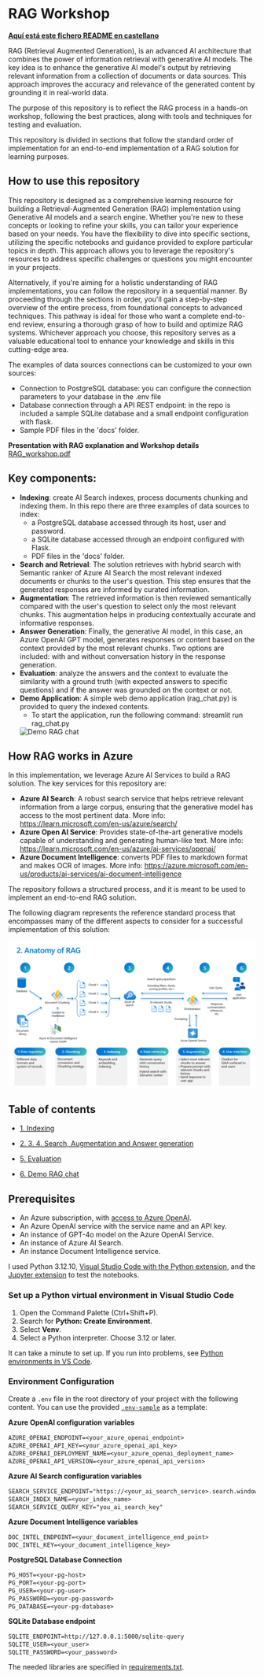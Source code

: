# RAG Workshop 

[**Aquí está este fichero README en castellano**](README_ES.md)

RAG (Retrieval Augmented Generation), is an advanced AI architecture that combines the power of information retrieval with generative AI models. The key idea is to enhance the generative AI model's output by retrieving relevant information from a collection of documents or data sources. This approach improves the accuracy and relevance of the generated content by grounding it in real-world data.

The purpose of this repository is to reflect the RAG process in a hands-on workshop, following the best practices, along with tools and techniques for testing and evaluation.

This repository is divided in sections that follow the standard order of implementation for an end-to-end implementation of a RAG solution for learning purposes.

## How to use this repository

This repository is designed as a comprehensive learning resource for building a Retrieval-Augmented Generation (RAG) implementation using Generative AI models and a search engine. Whether you're new to these concepts or looking to refine your skills, you can tailor your experience based on your needs. You have the flexibility to dive into specific sections, utilizing the specific notebooks and guidance provided to explore particular topics in depth. This approach allows you to leverage the repository's resources to address specific challenges or questions you might encounter in your projects.

Alternatively, if you're aiming for a holistic understanding of RAG implementations, you can follow the repository in a sequential manner. By proceeding through the sections in order, you'll gain a step-by-step overview of the entire process, from foundational concepts to advanced techniques. This pathway is ideal for those who want a complete end-to-end review, ensuring a thorough grasp of how to build and optimize RAG systems. Whichever approach you choose, this repository serves as a valuable educational tool to enhance your knowledge and skills in this cutting-edge area.

The examples of data sources connections can be customized to your own sources:
- Connection to PostgreSQL database: you can configure the connection parameters to your database in the .env file
- Database connection through a API REST endpoint: in the repo is included a sample SQLite database and a small endpoint configuration with flask.
- Sample PDF files in the 'docs' folder.

**Presentation with RAG explanation and Workshop details**
[RAG_workshop.pdf](RAG_workshop.pdf)

## Key components:
- **Indexing**: create AI Search indexes, process documents chunking and indexing them. In this repo there are three examples of data sources to index:
   + a PostgreSQL database accessed through its host, user and password.
   + a SQLite database accessed through an endpoint configured with Flask.
   + PDF files in the 'docs' folder.
- **Search and Retrieval**: The solution retrieves with hybrid search with Semantic ranker of Azure AI Search the most relevant indexed documents or chunks to the user's question. This step ensures that the generated responses are informed by curated information.
- **Augmentation**: The retrieved information is then reviewed semantically compared with the user's question to select only the most relevant chunks. This augmentation helps in producing contextually accurate and informative responses.
- **Answer Generation**: Finally, the generative AI model, in this case, an Azure OpenAI GPT model, generates responses or content based on the context provided by the most relevant chunks. Two options are included: with and without conversation history in the response generation.
- **Evaluation**: analyze the answers and the context to evaluate the similarity with a ground truth (with expected answers to specific questions) and if the answer was grounded on the context or not.
- **Demo Application**: A simple web demo application (rag_chat.py) is provided to query the indexed contents.
   + To start the application, run the following command: streamlit run rag_chat.py
   <img src="./Demo_RAG_chat.gif" alt="Demo RAG chat"/>

## How RAG works in Azure
In this implementation, we leverage Azure AI Services to build a RAG solution. The key services for this repository are:
- **Azure AI Search**: A robust search service that helps retrieve relevant information from a large corpus, ensuring that the generative model has access to the most pertinent data. More info: https://learn.microsoft.com/en-us/azure/search/
- **Azure Open AI Service**: Provides state-of-the-art generative models capable of understanding and generating human-like text. More info: https://learn.microsoft.com/en-us/azure/ai-services/openai/
- **Azure Document Intelligence**: converts PDF files to markdown format and makes OCR of images. More info: https://azure.microsoft.com/en-us/products/ai-services/ai-document-intelligence

The repository follows a structured process, and it is meant to be used to implement an end-to-end RAG solution.

The following diagram represents the reference standard process that encompasses many of the different aspects to consider for a successful implementation of this solution:

<img src="./images/anatomy_of_rag.png" alt="Anatomy of RAG"/>

## Table of contents
<!--ts-->
   * [1. Indexing](./1_indexing/indexing.ipynb)

   * [2. 3. 4. Search, Augmentation and Answer generation](./2_3_4_search_augment_generate/search_augment_generate.ipynb)

   * [5. Evaluation](./5_evaluation/evaluation.ipynb)

   * [6. Demo RAG chat](./6_demo_rag_chat/README.md)

<!--te-->

## Prerequisites
+ An Azure subscription, with [access to Azure OpenAI](https://aka.ms/oai/access).
+ An Azure OpenAI service with the service name and an API key.
+ An instance of GPT-4o model on the Azure OpenAI Service.
+ An instance of Azure AI Search.
+ An instance Document Intelligence service.

I used Python 3.12.10, [Visual Studio Code with the Python extension](https://code.visualstudio.com/docs/python/python-tutorial), and the [Jupyter extension](https://marketplace.visualstudio.com/items?itemName=ms-toolsai.jupyter) to test the notebooks.

### Set up a Python virtual environment in Visual Studio Code

1. Open the Command Palette (Ctrl+Shift+P).
2. Search for **Python: Create Environment**.
3. Select **Venv**.
4. Select a Python interpreter. Choose 3.12 or later.

It can take a minute to set up. If you run into problems, see [Python environments in VS Code](https://code.visualstudio.com/docs/python/environments).

### Environment Configuration

Create a `.env` file in the root directory of your project with the following content. You can use the provided [`.env-sample`](.env-sample) as a template:

**Azure OpenAI configuration variables**
```
AZURE_OPENAI_ENDPOINT=<your_azure_openai_endpoint>
AZURE_OPENAI_API_KEY=<your_azure_openai_api_key>
AZURE_OPENAI_DEPLOYMENT_NAME=<your_azure_openai_deployment_name>
AZURE_OPENAI_API_VERSION=<your_azure_openai_api_version>
```

**Azure AI Search configuration variables**
```
SEARCH_SERVICE_ENDPOINT="https://<your_ai_search_service>.search.windows.net"
SEARCH_INDEX_NAME=<your_index_name>
SEARCH_SERVICE_QUERY_KEY="you_ai_search_key"
```

**Azure Document Intelligence variables**
```
DOC_INTEL_ENDPOINT=<your_document_intelligence_end_point>
DOC_INTEL_KEY=<your_document_intelligence_key>
```

**PostgreSQL Database Connection**
```
PG_HOST=<your-pg-host>
PG_PORT=<your-pg-port>
PG_USER=<your-pg-user>
PG_PASSWORD=<your-pg-password>
PG_DATABASE=<your-pg-database>
```

**SQLite Database endpoint**
```
SQLITE_ENDPOINT=http://127.0.0.1:5000/sqlite-query
SQLITE_USER=<your_user>
SQLITE_PASSWORD=<your_password>
```
The needed libraries are specified in [requirements.txt](requirements.txt).

